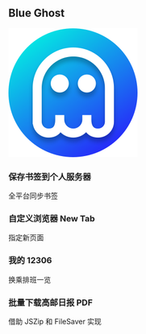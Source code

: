 ## Blue Ghost

![BlueGhost](./static/img/icon.svg)

### 保存书签到个人服务器

全平台同步书签

### 自定义浏览器 New Tab

指定新页面

### 我的 12306

换乘排班一览

### 批量下载高邮日报 PDF

借助 JSZip 和 FileSaver 实现